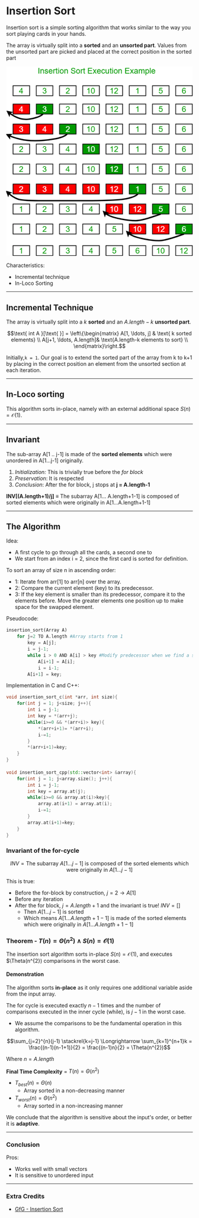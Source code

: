 # Insertion Sort
Insertion sort is a simple sorting algorithm that works similar to the way you sort playing 
cards in your hands. 

The array is virtually split into a **sorted** and an **unsorted part**. 
Values from the unsorted part are picked and placed at the correct position in the sorted part

![Insertion Sort](https://github.com/PayThePizzo/DataStrutucures-Algorithms/blob/main/Resources/insertionsort.png?raw=TRUE)

Characteristics:
* Incremental technique
* In-Loco Sorting

--- 

## Incremental Technique 
The array is virtually split into a $k$ **sorted** and an $A.length-k$ **unsorted part**.

```math
\text{ int A }[\text{ }] = \left\{\begin{matrix}
A[1, \ldots, j] & \text{ k sorted elements} \\
A[j+1, \ldots, A.length]& \text{A.length-k elements to sort} \\
\end{matrix}\right.
```

Initially,`k = 1`. Our goal is to extend the sorted part of the array from k to k+1 
by placing in the correct position an element from the unsorted section at each iteration.

---

## In-Loco sorting
This algorithm sorts in-place, namely with an external additional space $S(n)= \mathcal{O}(1)$.

---

## Invariant
The sub-array A[1 .. j-1] is made of the **sorted elements** which were unordered in A[1...j-1] originally.
1) _Initialization:_ This is trivially true before the *for block*
2) _Preservation_: It is respected
3) _Conclusion_: After the for block, j stops at **j = A.length-1** 

**INV[(A.length+1)/j]** ≡ The subarray A[1... A.length+1-1] is composed of sorted elements which were originally in
A[1...A.length+1-1]

---
## The Algorithm

Idea: 
* A first cycle to go through all the cards, a second one to 
* We start from an index i = 2, since the first card is sorted for definition.

To sort an array of size n in ascending order:
* 1: Iterate from arr[1] to arr[n] over the array.
* 2: Compare the current element (key) to its predecessor.
* 3: If the key element is smaller than its predecessor, compare it to the elements before. 
Move the greater elements one position up to make space for the swapped element.

Pseudocode:
```python
insertion_sort(Array A)
    for j=2 TO A.length #Array starts from 1
        key = A[j]; 
        i = j-1; 
        while i > 0 AND A[i] > key #Modify predecessor when we find a smaller element
            A[i+1] = A[i];
            i = i-1;
        A[i+1] = key;
```

Implementation in C and C++:
```c++
void insertion_sort_c(int *arr, int size){
    for(int j = 1; j<size; j++){
        int i = j-1;
        int key = *(arr+j);
        while(i>=0 && *(arr+i)> key){
            *(arr+i+1)= *(arr+i);
            i-=1;
        }
        *(arr+i+1)=key;
    }
}

void insertion_sort_cpp(std::vector<int> &array){
    for(int j = 1; j<array.size(); j++){
        int i = j-1;
        int key = array.at(j);
        while(i>=0 && array.at(i)>key){
            array.at(i+1) = array.at(i);
            i-=1;
        }
        array.at(i+1)=key;
    }
}
```


### Invariant of the for-cycle
$$INV  = \text{The subarray } A[1 \ldots j-1] \text{ is composed of the sorted elements which were originally in } A[1 \ldots j-1]$$

This is true:
* Before the for-block by construction, $j=2 \rightarrow A[1]$ 
* Before any iteration 
* After the for block, $j = A.length + 1$ and the invariant is true! $INV = []$
  * Then $A[1 \ldots j-1]$ is sorted
  * Which means $A[1 \ldots A.length + 1-1]$ is made of the sorted elements which were originally in $A[1 \ldots A.length+1-1]$
  

### Theorem - $T(n) = \Theta(n^{2}) \wedge S(n) = \mathcal{O}(1)$
The insertion sort algorithm sorts in-place $S(n) = \mathcal{O}(1)$, and executes $\Theta(n^{2}) comparisons in 
the worst case. 

#### Demonstration
The algorithm sorts **in-place** as it only requires one additional variable aside from the input array.

The for cycle is executed exactly $n-1$ times and the number of comparisons executed in the inner cycle (while),
is $j-1$ in the worst case.
* We assume the comparisons to be the fundamental operation in this algorithm.

$$\sum_{j=2}^{n}(j-1) \stackrel{k=j-1} \Longrightarrow \sum_{k=1}^{n+1}k = \frac{(n-1)(n-1+1)}{2} = \frac{(n-1)n}{2} = \Theta(n^{2})$$

Where $n = A.length$

**Final Time Complexity** = $T(n) = \Theta(n^{2})$
* $T_{best}(n) =  \Theta(n)$
  * Array sorted in a non-decreasing manner 
* $T_{worst}(n) =  \Theta(n^{2})$
  * Array sorted in a non-increasing manner

We conclude that the algorithm is sensitive about the input's order, or better it is **adaptive**.

---



### Conclusion
Pros: 
* Works well with small vectors 
* It is sensitive to unordered input

--- 

### Extra Credits

* [GfG - Insertion Sort](https://www.geeksforgeeks.org/insertion-sort/)